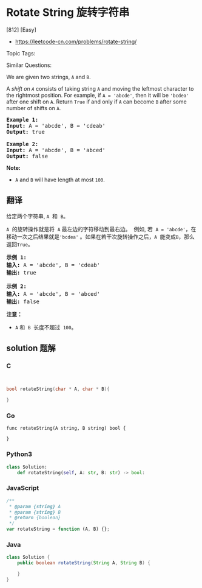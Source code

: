 # Rotate String 旋转字符串

[812] [Easy]

- https://leetcode-cn.com/problems/rotate-string/

Topic Tags:

Similar Questions:

We are given two strings, `A` and `B`.

A _shift on `A`_ consists of taking string `A` and moving the leftmost character to the rightmost position. For example, if `A = 'abcde'`, then it will be `'bcdea'` after one shift on `A`. Return `True` if and only if `A` can become `B` after some number of shifts on `A`.

<pre><strong>Example 1:</strong>
<strong>Input:</strong> A = 'abcde', B = 'cdeab'
<strong>Output:</strong> true

<strong>Example 2:</strong>
<strong>Input:</strong> A = 'abcde', B = 'abced'
<strong>Output:</strong> false
</pre>

**Note:**

- `A` and `B` will have length at most `100`.

## 翻译

给定两个字符串, `A`  和  `B`。

`A`  的旋转操作就是将  `A` 最左边的字符移动到最右边。  例如, 若  `A = 'abcde'`，在移动一次之后结果就是`'bcdea'` 。如果在若干次旋转操作之后，`A`  能变成`B`，那么返回`True`。

<pre><strong>示例 1:</strong>
<strong>输入:</strong> A = 'abcde', B = 'cdeab'
<strong>输出:</strong> true

<strong>示例 2:</strong>
<strong>输入:</strong> A = 'abcde', B = 'abced'
<strong>输出:</strong> false</pre>

**注意：**

- `A` 和  `B`  长度不超过  `100`。

## solution 题解

### C

```c


bool rotateString(char * A, char * B){

}


```

### Go

```golang
func rotateString(A string, B string) bool {

}
```

### Python3

```python
class Solution:
    def rotateString(self, A: str, B: str) -> bool:

```

### JavaScript

```javascript
/**
 * @param {string} A
 * @param {string} B
 * @return {boolean}
 */
var rotateString = function (A, B) {};
```

### Java

```java
class Solution {
    public boolean rotateString(String A, String B) {

    }
}
```
